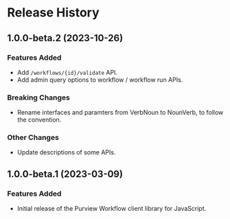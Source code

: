# Release History

## 1.0.0-beta.2 (2023-10-26)

### Features Added

- Add `/workflows/{id}/validate` API.
- Add admin query options to workflow / workflow run APIs.

### Breaking Changes

- Rename interfaces and paramters from VerbNoun to NounVerb, to follow the convention.

### Other Changes

- Update descriptions of some APIs.

## 1.0.0-beta.1 (2023-03-09)

### Features Added

- Initial release of the Purview Workflow client library for JavaScript.
